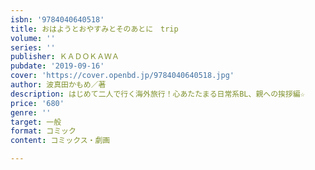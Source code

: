 ```yaml
---
isbn: '9784040640518'
title: おはようとおやすみとそのあとに　trip
volume: ''
series: ''
publisher: ＫＡＤＯＫＡＷＡ
pubdate: '2019-09-16'
cover: 'https://cover.openbd.jp/9784040640518.jpg'
author: 波真田かもめ／著
description: はじめて二人で行く海外旅行！心あたたまる日常系BL、親への挨拶編☆
price: '680'
genre: ''
target: 一般
format: コミック
content: コミックス・劇画

---
```

